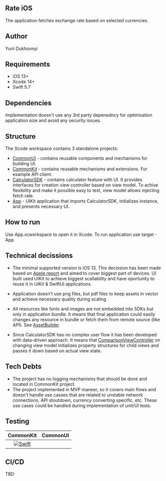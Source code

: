 ## Rate iOS

The application fetches exchange rate based on selected currencies.

## Author

Yurii Dukhovnyi

## Requirements

- iOS 13+
- Xcode 14+
- Swift 5.7

## Dependencies

Implementation doesn't use any 3rd party depenedncy for optimisation application size and avoid any security issues.

## Structure

The Xcode workspace contains 3 standalone projects:

- [CommonUI](CommonUI) - contains reusable components and mechanisms for building UI.
- [CommonKit](CommonKit) - contains reusable mechanisms and extensions. For example API client.
- [CalculatorSDK](CalculatorSDK) - contains calculator feature with UI. It provides interfaces for creation view controller based on view model. To achive flexibility and make it possible easy to test, view model allows injecting fetch rate.
- [App](App) - UIKit application that imports CalculatorSDK, initializes instance, and presents necessary UI.

## How to run

Use App.xcworkspace to open it in Xcode. To run application use target - App.

## Technical decissions

- The minimal supported version is iOS 13. This decission has been made based on [Apple report](https://developer.apple.com/support/app-store/) and aimed to cover biggest part of devices.
  UI built used UIKit to achieve biggest scallability and have oportunity to reuse it in UIKit & SwiftUI applications.

- Application doesn't use png files, but pdf files to keep assets in vector and achieve necessary quality during scaling.

- All resources like fonts and images are not embedded into SDKs but only in application bundle. It means that final application could easily changes any resource in bundle or fetch them from remote source (like API). See [AssetBuilder](CommonUI/CommonUI/Sources/AssetBuilder.swift)

- Since CalculatorSDK has no complex user flow it has been developed with data-driven approach. It means that [ComparisonViewController](CalculatorSDK/CalculatorSDK/Sources/ComparisonViewController/ComparisonViewController.swift) on changing view model initializes property structures for child views and passes it down based on actual view state.

## Tech Debts

- The project has no logging mechanisms that should be done and located in CommonKit project.
- The project implemented in MVP maneer, so it covers main flows and doesn't handle use casses that are related to unstable network connections, API stoutdown, currency converting specific, etc. These use cases could be handled during implementation of unit/UI tests.

## Testing

|                                                                                  CommonKit                                                                                   | CommonUI |
| :--------------------------------------------------------------------------------------------------------------------------------------------------------------------------: | :------: |
| [![Swift](https://github.com/dukhovnyi/rate/actions/workflows/coverage-commonkit.yml/badge.svg)](https://github.com/dukhovnyi/rate/actions/workflows/coverage-commonkit.yml) |          |

## CI/CD

TBD
